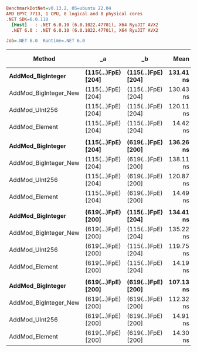 ``` ini

BenchmarkDotNet=v0.13.2, OS=ubuntu 22.04
AMD EPYC 7713, 1 CPU, 8 logical and 8 physical cores
.NET SDK=6.0.110
  [Host]   : .NET 6.0.10 (6.0.1022.47701), X64 RyuJIT AVX2
  .NET 6.0 : .NET 6.0.10 (6.0.1022.47701), X64 RyuJIT AVX2

Job=.NET 6.0  Runtime=.NET 6.0

```

| Method                | _a                      | _b                      |          Mean |        Error |       StdDev |    Ratio |  RatioSD |       Gen0 | Allocated | Alloc Ratio |
|-----------------------|-------------------------|-------------------------|--------------:|-------------:|-------------:|---------:|---------:|-----------:|----------:|------------:|
| **AddMod_BigInteger** | **(115(...)FpE) [204]** | **(115(...)FpE) [204]** | **131.41 ns** | **2.303 ns** | **2.154 ns** | **1.00** | **0.00** | **0.0021** | **184 B** |    **1.00** |
| AddMod_BigInteger_New | (115(...)FpE) [204]     | (115(...)FpE) [204]     |     130.43 ns |     2.461 ns |     2.181 ns |     0.99 |     0.03 |     0.0021 |     184 B |        1.00 |
| AddMod_UInt256        | (115(...)FpE) [204]     | (115(...)FpE) [204]     |     120.11 ns |     1.825 ns |     1.425 ns |     0.92 |     0.02 |          - |         - |        0.00 |
| AddMod_Element        | (115(...)FpE) [204]     | (115(...)FpE) [204]     |      14.42 ns |     0.348 ns |     0.414 ns |     0.11 |     0.01 |          - |         - |        0.00 |
|                       |                         |                         |               |              |              |          |          |            |           |             |
| **AddMod_BigInteger** | **(115(...)FpE) [204]** | **(619(...)FpE) [200]** | **136.26 ns** | **2.302 ns** | **2.153 ns** | **1.00** | **0.00** | **0.0021** | **184 B** |    **1.00** |
| AddMod_BigInteger_New | (115(...)FpE) [204]     | (619(...)FpE) [200]     |     138.11 ns |     2.782 ns |     4.944 ns |     1.01 |     0.06 |     0.0021 |     184 B |        1.00 |
| AddMod_UInt256        | (115(...)FpE) [204]     | (619(...)FpE) [200]     |     120.87 ns |     1.848 ns |     1.638 ns |     0.89 |     0.02 |          - |         - |        0.00 |
| AddMod_Element        | (115(...)FpE) [204]     | (619(...)FpE) [200]     |      14.49 ns |     0.344 ns |     0.447 ns |     0.11 |     0.00 |          - |         - |        0.00 |
|                       |                         |                         |               |              |              |          |          |            |           |             |
| **AddMod_BigInteger** | **(619(...)FpE) [200]** | **(115(...)FpE) [204]** | **134.41 ns** | **1.788 ns** | **1.585 ns** | **1.00** | **0.00** | **0.0021** | **184 B** |    **1.00** |
| AddMod_BigInteger_New | (619(...)FpE) [200]     | (115(...)FpE) [204]     |     135.22 ns |     2.576 ns |     2.283 ns |     1.01 |     0.02 |     0.0021 |     184 B |        1.00 |
| AddMod_UInt256        | (619(...)FpE) [200]     | (115(...)FpE) [204]     |     119.75 ns |     2.316 ns |     2.053 ns |     0.89 |     0.02 |          - |         - |        0.00 |
| AddMod_Element        | (619(...)FpE) [200]     | (115(...)FpE) [204]     |      14.19 ns |     0.316 ns |     0.296 ns |     0.11 |     0.00 |          - |         - |        0.00 |
|                       |                         |                         |               |              |              |          |          |            |           |             |
| **AddMod_BigInteger** | **(619(...)FpE) [200]** | **(619(...)FpE) [200]** | **107.13 ns** | **1.869 ns** | **1.657 ns** | **1.00** | **0.00** | **0.0020** | **176 B** |    **1.00** |
| AddMod_BigInteger_New | (619(...)FpE) [200]     | (619(...)FpE) [200]     |     112.32 ns |     2.231 ns |     3.407 ns |     1.04 |     0.04 |     0.0020 |     176 B |        1.00 |
| AddMod_UInt256        | (619(...)FpE) [200]     | (619(...)FpE) [200]     |      14.91 ns |     0.356 ns |     0.424 ns |     0.14 |     0.00 |          - |         - |        0.00 |
| AddMod_Element        | (619(...)FpE) [200]     | (619(...)FpE) [200]     |      14.30 ns |     0.334 ns |     0.296 ns |     0.13 |     0.00 |          - |         - |        0.00 |
